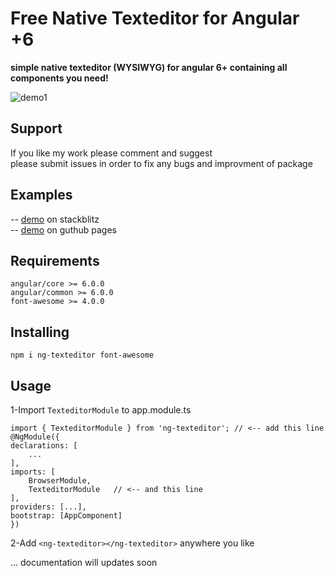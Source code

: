 # Free Native Texteditor for Angular +6

**simple native texteditor (WYSIWYG) for angular 6+ containing all components you need!**


![demo1](https://user-images.githubusercontent.com/28312770/70859572-39ae4b00-1f2b-11ea-927b-42f0e3b95514.png)


## Support
If you like my work please comment and suggest<br/>
please submit issues in order to fix any bugs and improvment of package<br/>

## Examples
-- [demo]() on stackblitz <br/>
-- [demo]() on guthub pages <br/>


## Requirements
    angular/core >= 6.0.0
    angular/common >= 6.0.0
    font-awesome >= 4.0.0

## Installing
    npm i ng-texteditor font-awesome

## Usage
1-Import `TexteditorModule` to app.module.ts

    import { TexteditorModule } from 'ng-texteditor'; // <-- add this line
    @NgModule({
    declarations: [
        ...
    ],
    imports: [
        BrowserModule,
        TexteditorModule   // <-- and this line
    ],
    providers: [...],
    bootstrap: [AppComponent]
    })


2-Add `<ng-texteditor></ng-texteditor>` anywhere you like 

... documentation will updates soon